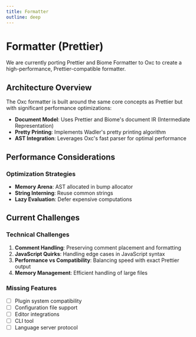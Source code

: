 ```yaml
---
title: Formatter
outline: deep
---
```


# Formatter (Prettier)

We are currently porting Prettier and Biome Formatter to Oxc to create a high-performance, Prettier-compatible formatter.

## Architecture Overview

The Oxc formatter is built around the same core concepts as Prettier but with significant performance optimizations:

- **Document Model**: Uses Prettier and Biome's document IR (Intermediate Representation)
- **Pretty Printing**: Implements Wadler's pretty printing algorithm
- **AST Integration**: Leverages Oxc's fast parser for optimal performance

## Performance Considerations

### Optimization Strategies

- **Memory Arena**: AST allocated in bump allocator
- **String Interning**: Reuse common strings
- **Lazy Evaluation**: Defer expensive computations

## Current Challenges

### Technical Challenges

1. **Comment Handling**: Preserving comment placement and formatting
2. **JavaScript Quirks**: Handling edge cases in JavaScript syntax
3. **Performance vs Compatibility**: Balancing speed with exact Prettier output
4. **Memory Management**: Efficient handling of large files

### Missing Features

- [ ] Plugin system compatibility
- [ ] Configuration file support
- [ ] Editor integrations
- [ ] CLI tool
- [ ] Language server protocol
